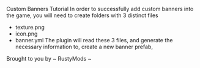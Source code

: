 Custom Banners Tutorial
In order to successfully add custom banners into the game, 
you will need to create folders with 3 distinct files
- texture.png
- icon.png
- banner.yml
The plugin will read these 3 files, and generate the necessary information to, 
create a new banner prefab, 

Brought to you by ~ RustyMods ~

